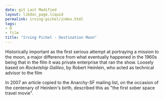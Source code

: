 ```yaml
---
date: git Last Modified
layout: libdoc_page.liquid
permalink: irving-pichel/index.html
tags:
- D
- film
title: "Irving Pichel - Destination Moon"
---
```


Historically important as the first serious attempt at portraying a mission to  the moon, a major difference from what eventually happened in the 1960s being  that in the film it was private enterprise that ran the show. Loosely based on _Rocketship Galileo_, by Robert Heinlein, who acted as technical advisor to  the film

In 2007 an article copied to the Anarchy-SF mailing list, on the occasion of the  centenary of Heinlein's birth, described this as "the first sober space travel  movie".
